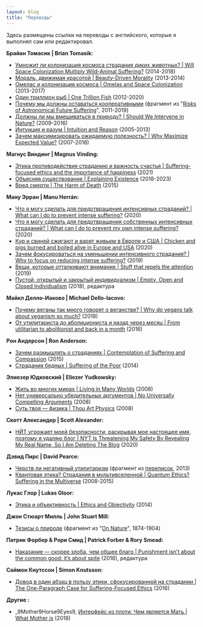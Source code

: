 ```yaml
---
layout: blog
title: "Переводы"
---
```

Здесь размещены ссылки на переводы с английского, которые я выполнял сам или редактировал.

**Брайан Томасик \| Brian Tomasik:**
* [Умножит ли колонизация космоса страдания диких животных? \| Will Space Colonization Multiply Wild-Animal Suffering?](https://reducingsuffering.github.io/brian-tomasik-will-space-colonization-multiply-wild-animal-suffering.html) (2014-2018)
* [Мораль, движимая красотой \| Beauty-Driven Morality](https://reducingsuffering.github.io/brian-tomasik-beauty-driven-morality.html) (2013-2014)
* [Омелас и колонизация космоса \| Omelas and Space Colonization](https://reducingsuffering.github.io/brian-tomasik-omelas-and-space-colonization.html) (2013-2017)
* [Один триллион рыб \| One Trillion Fish](https://reducingsuffering.github.io/brian-tomasik-one-trillion-fish.html) (2012-2020)
* [Почему мы должны оставаться кооперативными](https://reducingsuffering.github.io/brian-tomasik-1.html) (фрагмент из "[Risks of Astronomical Future Suffering](https://longtermrisk.org/risks-of-astronomical-future-suffering)", 2011-2019)
* [Должны ли мы вмешиваться в природу? \| Should We Intervene in Nature?](https://reducingsuffering.github.io/brian-tomasik-should-we-intervene-in-nature.html) (2009-2016)
* [Интуиция и разум \| Intuition and Reason](https://reducingsuffering.github.io/brian-tomasik-intuition-and-reason.html) (2005-2013)
* [Зачем максимизировать ожидаемую полезность? \| Why Maximize Expected Value?](https://reducingsuffering.github.io/brian-tomasik-why-maximize-expected-value.html) (2007-2016)

**Магнус Виндинг \| Magnus Vinding:**
* [Этика противодействия страданию и важность счастья \| Suffering-focused ethics and the importance of happiness](https://reducingsuffering.github.io/magnus-vinding-suffering-focused-ethics-and-the-importance-of-happiness.html) (2021)
* [Объясняя существование \| Explaining Existence](https://reducingsuffering.github.io/magnus-vinding-explaining-existence.html) (2018-2023)
* [Вред смерти \| The Harm of Death](https://reducingsuffering.github.io/magnus-vinding-the-harm-of-death.html) (2015)

**Ману Эрран \| Manu Herrán:**
* [Что я могу сделать для предотвращения интенсивных страданий? \| What can I do to prevent intense suffering?](https://reducingsuffering.github.io/manu-herran-what-can-i-do-to-prevent-intense-suffering.html) (2020)
* [Что я могу сделать для предотвращения собственных интенсивных страданий? \| What can I do to prevent my own intense suffering?](https://reducingsuffering.github.io/manu-herran-what-can-i-do-to-prevent-my-own-intense-suffering.html) (2020)
* [Кур и свиней сжигают и варят живьем в Европе и США \| Chicken and pigs burned and boiled alive in Europe and USA](https://reducingsuffering.github.io/manu-herran-chicken-and-pigs-burned-and-boiled-alive-in-europe-and-usa.html) (2020)
* [Зачем фокусироваться на уменьшении интенсивного страдания? \| Why to focus on reducing intense suffering?](https://reducingsuffering.github.io/manu-herran-why-to-focus-on-reducing-intense-suffering.html) (2019)
* [Вещи, которые отталкивают внимание \| Stuff that repels the attention](https://reducingsuffering.github.io/manu-herran-stuff-that-repels-the-attention.html) (2019)
* [Пустой, открытый и закрытый индивидуализм \| Empty, Open and Closed Individualism](https://reducingsuffering.github.io/manu-herran-empty-open-and-closed-individualism.html) (2018), редактура

**Майкл Делло-Иаково \| Michael Dello-Iacovo:**
* [Почему веганы так много говорят о веганстве? \| Why do vegans talk about veganism so much?](https://reducingsuffering.github.io/michael-dello-iacovo-why-do-vegans-talk-about-veganism-so-much.html) (2018)
* [От утилитариста до аболициониста и назад через месяц \| From utilitarian to abolitionist and back in a month](https://reducingsuffering.github.io/michael-dello-iacovo-from-utilitarian-to-abolitionist-and-back-in-a-month.html) (2016)

**Рон Андерсон \| Ron Anderson:**
* [Зачем размышлять о страданиях \| Contemplation of Suffering and Compassion](https://reducingsuffering.github.io/ron-anderson-contemplation-of-suffering-and-compassion.html) (2015)
* [Страдания бедных \| Suffering of the Poor](https://reducingsuffering.github.io/ron-anderson-suffering-of-the-poor.html) (2014)

**Элиезер Юдковский \| Eliezer Yudkowsky:**
* [Жить во многих мирах \| Living in Many Worlds](https://reducingsuffering.github.io/eliezer-yudkowsky-living-in-many-worlds.html) (2008)
* [Нет универсально убедительных аргументов \| No Universally Compelling Arguments](https://reducingsuffering.github.io/eliezer-yudkowsky-no-universally-compelling-arguments.html) (2008)
* [Суть твоя — физика \| Thou Art Physics](https://reducingsuffering.github.io/eliezer-yudkowsky-thou-art-physics.html) (2008)
  
**Скотт Александер \| Scott Alexander:**
* [НЙТ угрожает моей безопасности, раскрывая мое настоящее имя, поэтому я удаляю блог \| NYT Is Threatening My Safety By Revealing My Real Name, So I Am Deleting The Blog](https://vk.com/@kirdan-slate-star-codex-2020-06-22) (2020)

**Дэвид Пирс \| David Pearce:**
* [Черств ли негативный утилитаризм](https://reducingsuffering.github.io/david-pearce-2.html) (фрагмент из [переписок](https://www.hedweb.com/social-media/pre2014.html), 2013)
* [Квантовая этика? Страдания в мультивселенной \| Quantum Ethics? Suffering in the Multiverse](https://reducingsuffering.github.io/david-pearce-quantum-ethics-suffering-in-the-multiverse.html) (2008-2015)

**Лукас Глор \| Lukas Gloor:**
* [Этика и объективность \| Ethics and Objectivity](https://reducingsuffering.github.io/lukas-gloor-ethics-and-objectivity.html) (2014)

**Джон Стюарт Милль \| John Stuart Mill:**
* [Тезисы о природе](https://reducingsuffering.github.io/john-stuart-mill-1.html) (фрагмент из "[On Nature](https://www.lancaster.ac.uk/users/philosophy/texts/mill_on.htm)", 1874-1904)

**Патрик Форбер & Рори Смид \| Patrick Forber & Rory Smead:**
* [Наказание — скорее злоба, чем общее благо \| Punishment isn’t about the common good: it’s about spite](https://reducingsuffering.github.io/patrick-forber-punishment-isnt-about-the-common-good-its-about-spite.html) (2018), редактура

**Саймон Кнутссон \| Simon Knutsson:**
* [Довод в один абзац в пользу этики, сфокусированной на страдании \| The One-Paragraph Case for Suffering-Focused Ethics](https://reducingsuffering.github.io/simon-knutsson-the-one-paragraph-case-for-suffering-focused-ethics.html) (2016)

**Другие \:**
 * _9Mother9Horse9Eyes9, [Интерфейс из плоти: Чем является Мать \| What Mother is](https://vk.com/@-188637166-flesh-interface-what-mother-is) (2018)
